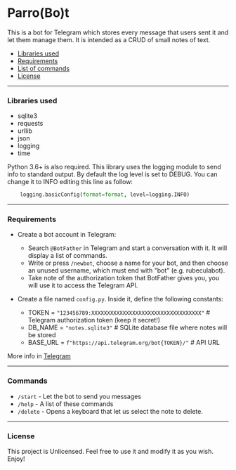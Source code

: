# Parro(Bo)t

This is a bot for Telegram which stores every message that users sent it and let them manage them. It is intended as a CRUD of small notes of text.

- [Libraries used](#libraries-used)
- [Requirements](#requirements)
- [List of commands](#commands)
- [License](#license)

---

### Libraries used
- sqlite3
- requests
- urllib
- json
- logging
- time

Python 3.6+ is also required.
This library uses the logging module to send info to standard output. By default the log level is set to DEBUG. You can change it to INFO editing this line as follow:
```python
    logging.basicConfig(format=format, level=logging.INFO)
```

---

### Requirements
- Create a bot account in Telegram:
    - Search `@BotFather` in Telegram and start a conversation with it. It will display a list of commands.
    - Write or press `/newbot`, choose a name for your bot, and then choose an unused username, which must end with "bot" (e.g. rubeculabot).
    - Take note of the authorization token that BotFather gives you, you will use it to access the Telegram API.

- Create a file named `config.py`. Inside it, define the following constants:
    - TOKEN = `"123456789:XXXXXXXXXXXXXXXXXXXXXXXXXXXXXXXXXXX"` # Telegram authorization token (keep it secret!)
    - DB_NAME = `"notes.sqlite3"` # SQLite database file where notes will be stored
    - BASE_URL = `f"https://api.telegram.org/bot{TOKEN}/"` # API URL

More info in [Telegram](https://core.telegram.org/bots#3-how-do-i-create-a-bot)

---

### Commands
- `/start` - Let the bot to send you messages
- `/help` - A list of these commands
- `/delete` - Opens a keyboard that let us select the note to delete.

---

### License
This project is Unlicensed. Feel free to use it and modify it as you wish. Enjoy!